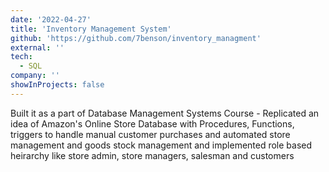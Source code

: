 ```yaml
---
date: '2022-04-27'
title: 'Inventory Management System'
github: 'https://github.com/7benson/inventory_managment'
external: ''
tech:
  - SQL
company: ''
showInProjects: false
---
```


Built it as a part of Database Management Systems Course - Replicated an idea of Amazon's Online Store Database with Procedures, Functions, triggers to handle manual customer purchases and automated store management and goods stock management and implemented role based heirarchy like store admin, store managers, salesman and customers


